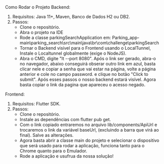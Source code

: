 Como Rodar o Projeto
Backend:

1. Requisitos: Java 11+, Maven, Banco de Dados H2 ou DB2.
2. Passos:
    - Clone o repositório.
    - Abra o projeto na IDE
    - Rode a classe parkingSearchApplication em: 
Parking_app-main\parking_search\src\main\java\br\com\challenge\parkingSearch
   - Tornar o Backend visível para o Frontend usando o LocalTunnel, Instale o Localtunnel globalmente (exige o NodeJS).
   - Abra o CMD, digite "lt --port 8080". Após o link ser gerado, abra-o no navegador, abaixo conseguirá obserar outro link em azul, basta clicar nele e copiar a senha que vai estar na página, volte a página anterior e cole no campo password. e clique no botão "Click to submit". Após esses passos o nosso backend estará visível.
Agora basta copiar o link da pagina que apareceu o acesso negado.


Frontend:
1. Requisitos: Flutter SDK.
2. Passos:
    - Clone o repositório.
    - Instale as dependências com flutter pub get.
    - Com o link copiado entraremos no arquivo lib/components/ApiUrl e trocaremos o link da variável baseUrl, (excluindo a barra que virá ao final). Salve as alterações.
    - Agora basta abrir a classe main do projeto e selecionar o dispositivo que será usado para rodar a aplicação, funciona tanto para o Chrome quanto para o Emulador.
    - Rode a aplicação e usufrua da nossa solução!
